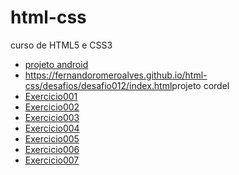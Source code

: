 # html-css
 curso de HTML5 e CSS3
    <ul>
    <li><a href="https://fernandoromeroalves.github.io/projeto-android/">projeto android</a></li>
    <li><a href="https://fernandoromeroalves.github.io/html-css/desafios/desafio012/index.html">https://fernandoromeroalves.github.io/html-css/desafios/desafio012/index.html</a>projeto cordel</li>
        <li><a href="https://fernandoromeroalves.github.io/html-css/exercicios/ex001" target="_blank ">Exercicio001</a></li>
        <li><a href="https://fernandoromeroalves.github.io/html-css/exercicios/ex002" target="_blank ">Exercicio002</a></li>
        <li><a href="https://fernandoromeroalves.github.io/html-css/exercicios/ex003" target="_blank ">Exercicio003</a></li>
        <li><a href="https://fernandoromeroalves.github.io/html-css/exercicios/ex004" target="_blank ">Exercicio004</a></li>
        <li><a href="https://fernandoromeroalves.github.io/html-css/exercicios/ex005" target="_blank ">Exercicio005</a></li>
        <li><a href="https://fernandoromeroalves.github.io/html-css/exercicios/ex006" target="_blank ">Exercicio006</a></li>
        <li><a href="https://fernandoromeroalves.github.io/html-css/exercicios/ex007" target="_blank ">Exercicio007</a></li>
    </ul>
